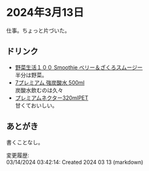 # 2024年3月13日

仕事。ちょっと片づいた。

## ドリンク

- [野菜生活１００ Smoothie ベリー＆ざくろスムージー](https://www.kagome.co.jp/products/drink/A4024/)  
半分は野菜。
- [7プレミアム 強炭酸水 500ml](https://www.sej.co.jp/products/a/item/460653/)  
炭酸水飲むのは久々
- [プレミアムネクター320mlPET](https://www.fujiya-peko.co.jp/sweets/item/21751.html)  
甘くておいしい。

## あとがき

書くことなし。

変更履歴:  
03/14/2024 03:42:14: Created 2024 03 13 (markdown)  
